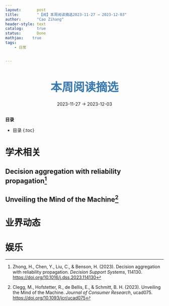 ```yaml
---
layout:       post
title:        "【阅】本周阅读摘选2023-11-27 → 2023-12-03"
author:       "Cao Zihang"
header-style: text
catalog:      true
status:		  Done
mathjax: 	true
tags:
    - 日常


---
```


<center style="margin-bottom: 20px; margin-top: 50px"><font color="#3879B1" style="line-height: 1.4;font-weight: 700;font-size: 36px;box-sizing: border-box; ">本周阅读摘选</font></center>

<center style=" margin-bottom: 30px;">2023-11-27 → 2023-12-03</center>

<font style="font-weight: bold;">目录</font>

* 目录
{:toc}

# 学术相关

## Decision aggregation with reliability propagation[^1]



## Unveiling the Mind of the Machine[^2]



# 业界动态



# 娱乐



[^1]: Zhong, H., Chen, Y., Liu, C., & Benson, H. (2023). Decision aggregation with reliability propagation. *Decision Support Systems*, 114130. https://doi.org/10.1016/j.dss.2023.114130
[^2]: Clegg, M., Hofstetter, R., de Bellis, E., & Schmitt, B. H. (2023). Unveiling the Mind of the Machine. *Journal of Consumer Research*, ucad075. https://doi.org/10.1093/jcr/ucad075
